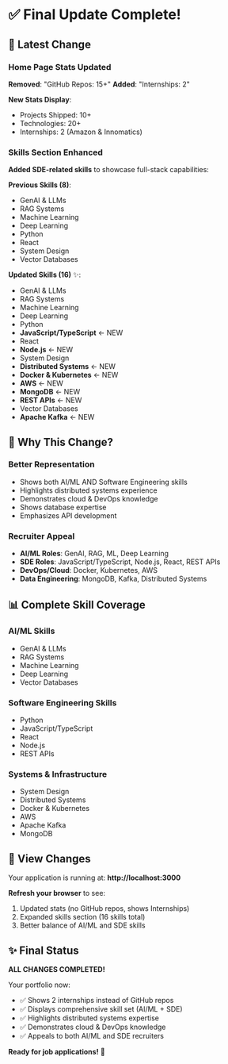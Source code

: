 # ✅ Final Update Complete!

## 🔄 Latest Change

### Home Page Stats Updated
**Removed**: "GitHub Repos: 15+"
**Added**: "Internships: 2"

**New Stats Display**:
- Projects Shipped: 10+
- Technologies: 20+
- Internships: 2 (Amazon & Innomatics)

### Skills Section Enhanced
**Added SDE-related skills** to showcase full-stack capabilities:

**Previous Skills (8)**:
- GenAI & LLMs
- RAG Systems
- Machine Learning
- Deep Learning
- Python
- React
- System Design
- Vector Databases

**Updated Skills (16)** ✨:
- GenAI & LLMs
- RAG Systems
- Machine Learning
- Deep Learning
- Python
- **JavaScript/TypeScript** ← NEW
- React
- **Node.js** ← NEW
- System Design
- **Distributed Systems** ← NEW
- **Docker & Kubernetes** ← NEW
- **AWS** ← NEW
- **MongoDB** ← NEW
- **REST APIs** ← NEW
- Vector Databases
- **Apache Kafka** ← NEW

## 🎯 Why This Change?

### Better Representation
- Shows both AI/ML AND Software Engineering skills
- Highlights distributed systems experience
- Demonstrates cloud & DevOps knowledge
- Shows database expertise
- Emphasizes API development

### Recruiter Appeal
- **AI/ML Roles**: GenAI, RAG, ML, Deep Learning
- **SDE Roles**: JavaScript/TypeScript, Node.js, React, REST APIs
- **DevOps/Cloud**: Docker, Kubernetes, AWS
- **Data Engineering**: MongoDB, Kafka, Distributed Systems

## 📊 Complete Skill Coverage

### AI/ML Skills
- GenAI & LLMs
- RAG Systems
- Machine Learning
- Deep Learning
- Vector Databases

### Software Engineering Skills
- Python
- JavaScript/TypeScript
- React
- Node.js
- REST APIs

### Systems & Infrastructure
- System Design
- Distributed Systems
- Docker & Kubernetes
- AWS
- Apache Kafka
- MongoDB

## 🚀 View Changes

Your application is running at: **http://localhost:3000**

**Refresh your browser** to see:
1. Updated stats (no GitHub repos, shows Internships)
2. Expanded skills section (16 skills total)
3. Better balance of AI/ML and SDE skills

## ✨ Final Status

**ALL CHANGES COMPLETED!**

Your portfolio now:
- ✅ Shows 2 internships instead of GitHub repos
- ✅ Displays comprehensive skill set (AI/ML + SDE)
- ✅ Highlights distributed systems expertise
- ✅ Demonstrates cloud & DevOps knowledge
- ✅ Appeals to both AI/ML and SDE recruiters

**Ready for job applications!** 🎉
